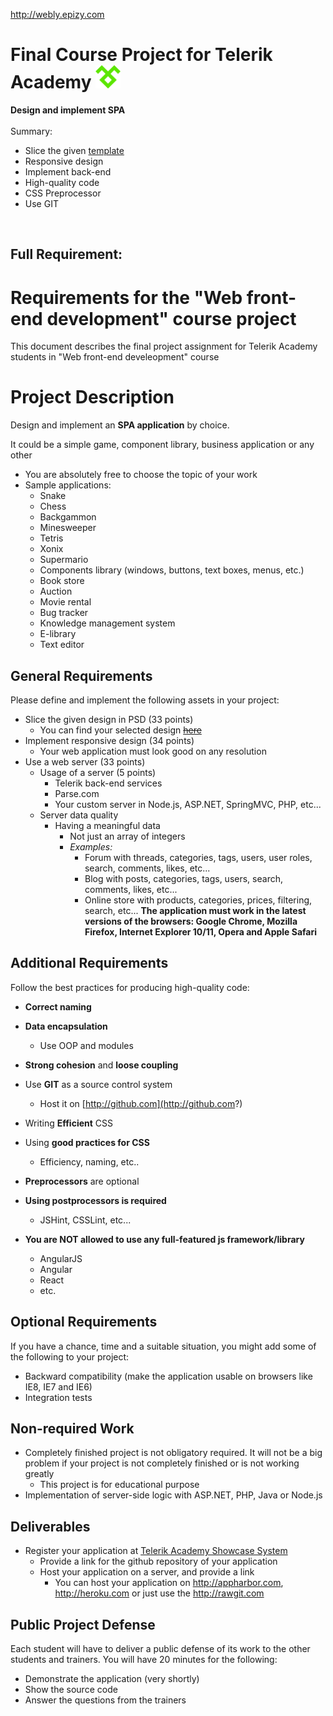 <a href="http://webly.epizy.com" target="_blank">http://webly.epizy.com</a>

# Final Course Project for Telerik Academy <a href="http://telerikacademy.com/" target="_blank"><img src="./img/telerik.png" width="40" height="37" border="0"  alt="Telerik Logo" /></a>
**Design and implement SPA**
<br>
<br>
Summary:
- Slice the given <a href="./img/template.jpg" target="_blank">template</a>
- Responsive design
- Implement back-end
- High-quality code
- CSS Preprocessor
- Use GIT

<br>

## Full Requirement:

# Requirements for the "Web front-end development" course project

This document describes the final project assignment for Telerik Academy students in "Web front-end develeopment" course

# Project Description

Design and implement an **SPA application** by choice.

It could be a simple game, component library, business application or any other
-   You are absolutely free to choose the topic of your work
-   Sample applications:
    -   Snake
    -   Chess
    -   Backgammon
    -   Minesweeper
    -   Tetris
    -   Xonix
    -   Supermario
    -   Components library (windows, buttons, text boxes, menus, etc.)
    -   Book store
    -   Auction
    -   Movie rental
    -   Bug tracker
    -   Knowledge management system
    -   E-library
    -   Text editor

##  General Requirements
Please define and implement the following assets in your project:
- Slice the given design in PSD (33 points)
  - You can find your selected design ~~[here](PSDs.md)~~
- Implement responsive design (34 points)
  - Your web application must look good on any resolution
- Use a web server (33 points)
  - Usage of a server (5 points)
    - Telerik back-end services
    - Parse.com
    - Your custom server in Node.js, ASP.NET, SpringMVC, PHP, etc...
  - Server data quality
    - Having a meaningful data
      - Not just an array of integers
      - _Examples:_
        - Forum with threads, categories, tags, users, user roles, search, comments, likes, etc...
        - Blog with posts, categories, tags, users, search, comments, likes, etc...
        - Online store with products, categories, prices, filtering, search, etc...
  **The application must work in the latest versions of the browsers: Google Chrome, Mozilla Firefox, Internet Explorer 10/11, Opera and Apple Safari**

##  Additional Requirements
Follow the best practices for producing high-quality code:
- **Correct naming**
- **Data encapsulation**
  - Use OOP and modules
- **Strong cohesion** and **loose coupling**
- Use **GIT** as a source control system
  - Host it on [http://github.com](http://github.com?)
- Writing **Efficient** CSS
- Using **good practices for CSS**
  - Efficiency, naming, etc..
- **Preprocessors** are optional
- **Using postprocessors is required**
  - JSHint, CSSLint, etc...

- **You are NOT allowed to use any full-featured js framework/library**
  - AngularJS
  - Angular
  - React
  - etc.

##  Optional Requirements
If you have a chance, time and a suitable situation, you might add some of the following to your project:
-   Backward compatibility (make the application usable on browsers like IE8, IE7 and IE6)
-   Integration tests

##  Non-required Work
-   Completely finished project is not obligatory required. It will not be a big problem if your project is not completely finished or is not working greatly
    -   This project is for educational purpose
-   Implementation of server-side logic with ASP.NET, PHP, Java or Node.js

## Deliverables

-   Register your application at [Telerik Academy Showcase System](http://best.telerikacademy.com)
    -   Provide a link for the github repository of your application
    -   Host your application on a server, and provide a link
        -   You can host your application on http://appharbor.com, http://heroku.com or just use the http://rawgit.com

## Public Project Defense

Each student will have to deliver a public defense of its work to the other students and trainers. You will have 20 minutes for the following:
-   Demonstrate the application (very shortly)
-   Show the source code
-   Answer the questions from the trainers


